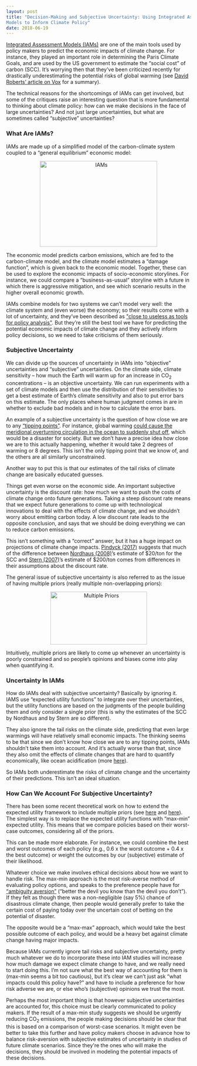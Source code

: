 ```yaml
---
layout: post
title: "Decision-Making and Subjective Uncertainty: Using Integrated Assessment <br />
Models to Inform Climate Policy"
date: 2018-06-19
---
```


<p markdown="1"><a href="https://en.wikipedia.org/wiki/Integrated_assessment_modelling">Integrated Assessment Models (IAMs)</a> are one of the main tools used by policy makers to predict the economic impacts of climate change. For instance, they played an important role in determining the Paris Climate Goals, and are used by the US government to estimate the “social cost” of carbon (SCC). It’s worrying then that they’ve been criticized recently for drastically underestimating the potential risks of global warming (see <a href="https://www.vox.com/energy-and-environment/2018/6/8/17437104/climate-change-global-warming-models-risks">David Roberts’ article on Vox</a> for a summary).</p>

<p>The technical reasons for the shortcomings of IAMs can get involved, but some of the critiques raise an interesting question that is more fundamental to thinking about climate policy: how can we make decisions in the face of large uncertainties? And not just large uncertainties, but what are sometimes called “subjective” uncertainties?</p>

<h3>What Are IAMs?</h3>

<p>IAMs are made up of a simplified model of the carbon-climate system coupled to a “general equilibrium” economic model:</p>

<center><img src="http://nicklutsko.github.io/notes/images/IAMs.png" alt="IAMs" style="width:320px;height:234px;" class="center"></center>

<p>The economic model predicts carbon emissions, which are fed to the carbon-climate model, and the climate model estimates a “damage function”, which is given back to the economic model. Together, these can be used to explore the economic impacts of socio-economic storylines. For instance, we could compare a “business-as-usual” storyline with a future in which there is aggressive mitigation, and see which scenario results in the higher overall economic growth.</p>

<p>IAMs combine models for two systems we can’t model very well: the climate system and (even worse) the economy; so their results come with a lot of uncertainty, and they’ve been described as <a href="http://www.nber.org/papers/w19244">"close to useless as tools for policy analysis"</a>. But they’re still the best tool we have for predicting the potential economic impacts of climate change and they actively inform policy decisions, so we need to take criticisms of them seriously.</p>

<h3>Subjective Uncertainty</h3>

<p>We can divide up the sources of uncertainty in IAMs into “objective” uncertainties and “subjective” uncertainties. On the climate side, climate sensitivity  – how much the Earth will warm up for an increase in CO<sub>2</sub> concentrations – is an objective uncertainty. We can run experiments with a set of climate models and then use the distribution of their sensitivities to get a best estimate of Earth’s climate sensitivity and also to put error bars on this estimate. The only places where human judgment comes in are in whether to exclude bad models  and in how to calculate the error bars.</p>

<p>An example of a subjective uncertainty is the question of how close we are to any <a href="https://www.annualreviews.org/doi/10.1146/annurev-environ-102511-084654">“tipping points”</a>. For instance, global warming <a href="http://blogs.ei.columbia.edu/2017/06/06/could-climate-change-shut-down-the-gulf-stream/">could cause the meridional overturning circulation in the ocean to suddenly shut off</a>, which would be a disaster for society. But we don’t have a precise idea how close we are to this actually happening, whether it would take 2 degrees of warming or 8 degrees. This isn’t the only tipping point that we know of, and the others are all similarly unconstrained.</p>

<p>Another way to put this is that our estimates of the tail risks of climate change are basically educated guesses.</p>

<p>Things get even worse on the economic side. An important subjective uncertainty is the discount rate: how much we want to push the costs of climate change onto future generations. Taking a steep discount rate means that we expect future generations to come up with technological innovations to deal with the effects of climate change, and we shouldn’t worry about emitting carbon today. A low discount rate leads to the opposite conclusion, and says that we should be doing everything we can to reduce carbon emissions. </p>

<p>This isn’t something with a “correct” answer, but it has a huge impact on projections of climate change impacts. <a href="http://www.nber.org/papers/w19244">Pindyck (2017)</a> suggests that much of the difference between <a href="http://piketty.pse.ens.fr/files/Nordhaus2007b.pdf">Nordhaus (2008)</a>’s estimate of $20/ton for the SCC and <a href="http://mudancasclimaticas.cptec.inpe.br/~rmclima/pdfs/destaques/sternreview_report_complete.pdf">Stern (2007)</a>’s estimate of $200/ton comes from differences in their assumptions about the discount rate.</p>

<p>The general issue of subjective uncertainty is also referred to as the issue of having multiple priors (really multiple non-overlapping priors):</p>

<center><img src="http://nicklutsko.github.io/notes/images/multiple_priors.png" alt="Multiple Priors" style="width:263px;height:144px;" class="center"></center>

<p>Intuitively, multiple priors are likely to come up whenever an uncertainty is poorly constrained and so people’s opinions and biases come into play when quantifying it.</p>

<h3>Uncertainty In IAMs</h3>

<p>How do IAMs deal with subjective uncertainty? Basically by ignoring it. IAMS use “expected utility functions” to integrate over their uncertainties, but the utility functions are based on the judgments of the people building them and only consider a single prior (this is why the estimates of the SCC by Nordhaus and by Stern are so different).</p>

<p>They also ignore the tail risks on the climate side, predicting that even large warmings will have relatively small economic impacts. The thinking seems to be that since we don’t know how close we are to any tipping points, IAMs shouldn’t take them into account. And it’s actually worse than that, since they also omit the effects of climate changes that are hard to quantify economically, like ocean acidification (more <a href="https://academic.oup.com/reep/advance-article/doi/10.1093/reep/rey005/5025082">here</a>).</p>

<p>So IAMs both underestimate the risks of climate change and the uncertainty of their predictions. This isn’t an ideal situation.</p>

<h3>How Can We Account For Subjective Uncertainty?</h3>

<p>There has been some recent theoretical work on how to extend the expected utility framework to include multiple priors (see <a href="https://www0.gsb.columbia.edu/faculty/gheal/EnvironmentalEconomicsPapers/REEP%20uncertainty%20published.pdf">here</a> and <a href="http://personal.lse.ac.uk/MILLNER/files/handbook.pdf">here</a>). The simplest way is to replace the expected utility functions with “max-min” expected utility. This means that we compare policies based on their worst-case outcomes, considering all of the priors.</p>

<p>This can be made more elaborate. For instance, we could combine the best and worst outcomes of each policy (e.g., 0.6 x the worst outcome + 0.4 x the best outcome) or weight the outcomes by our (subjective) estimate of their likelihood.</p>

<p>Whatever choice we make involves ethical decisions about how we want to handle risk. The max-min approach is the most risk-averse method of evaluating policy options, and speaks to the preference people have for <a href="https://en.wikipedia.org/wiki/Ambiguity_aversion">“ambiguity aversion”</a> (“better the devil you know than the devil you don’t”). If they felt as though there was a non-negligible (say 5%) chance of disastrous climate change, then people would generally prefer to take the certain cost of paying today over the uncertain cost of betting on the potential of disaster.</p>

<p>The opposite would be a “max-max” approach, which would take the best possible outcome of each policy, and would be a heavy bet against climate change having major impacts.</p>

<p>Because IAMs currently ignore tail risks and subjective uncertainty, pretty much whatever we do to incorporate these into IAM studies will increase how much damage we expect climate change to have, and we really need to start doing this. I’m not sure what the best way of accounting for them is (max-min seems a bit too cautious), but it’s clear we can’t just ask “what impacts could this policy have?” and have to include a preference for how risk adverse we are, or else who’s (subjective) opinions we trust the most. </p>

<p>Perhaps the most important thing is that however subjective uncertainties are accounted for, this choice must be clearly communicated to policy makers. If the result of a max-min study suggests we should be urgently reducing CO<sub>2</sub> emissions, the people making decisions should be clear that this is based on a comparison of worst-case scenarios. It might even be better to take this further and have policy makers choose in advance how to balance risk-aversion with subjective estimates of uncertainty in studies of future climate scenarios. Since they're the ones who will make the decisions, they should be involved in modeling the potential impacts of these decisions. </p>



